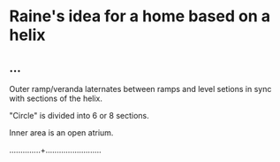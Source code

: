 # Raine's idea for a home based on a helix

## ...

Outer ramp/veranda laternates between ramps and level setions in sync with
sections of the helix.

"Circle" is divided into 6 or 8 sections.

Inner area is an open atrium.

..............+.........................

